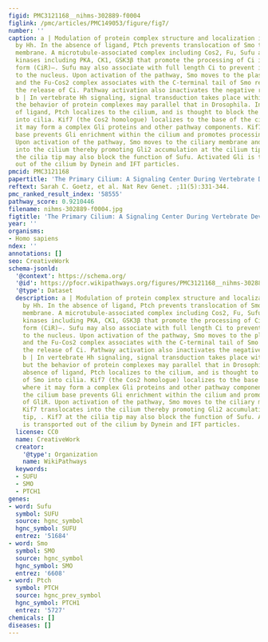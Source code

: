 ```yaml
---
figid: PMC3121168__nihms-302889-f0004
figlink: /pmc/articles/PMC149053/figure/fig7/
number: ''
caption: a | Modulation of protein complex structure and localization in Drosophila
  by Hh. In the absence of ligand, Ptch prevents translocation of Smo to the plasma
  membrane. A microtubule-associated complex including Cos2, Fu, Sufu and Ci recruits
  kinases including PKA, CK1, GSK3β that promote the processing of Ci into its repressor
  form (CiR)–. Sufu may also associate with full length Ci to prevent its translocation
  to the nucleus. Upon activation of the pathway, Smo moves to the plasma membrane,
  and the Fu-Cos2 complex associates with the C-terminal tail of Smo resulting in
  the release of Ci. Pathway activation also inactivates the negative regulator–.
  b | In vertebrate Hh signaling, signal transduction takes place within cilia, but
  the behavior of protein complexes may parallel that in Drosophila. In the absence
  of ligand, Ptch localizes to the cilium, and is thought to block the entry of Smo
  into cilia. Kif7 (the Cos2 homologue) localizes to the base of the cilium where
  it may form a complex Gli proteins and other pathway components. Kif7 at the cilium
  base prevents Gli enrichment within the cilium and promotes processing of GliR.
  Upon activation of the pathway, Smo moves to the ciliary membrane and Kif7 translocates
  into the cilium thereby promoting Gli2 accumulation at the cilium tip, . Kif7 at
  the cilia tip may also block the function of Sufu. Activated Gli is transported
  out of the cilium by Dynein and IFT particles.
pmcid: PMC3121168
papertitle: 'The Primary Cilium: A Signaling Center During Vertebrate Development.'
reftext: Sarah C. Goetz, et al. Nat Rev Genet. ;11(5):331-344.
pmc_ranked_result_index: '58555'
pathway_score: 0.9210446
filename: nihms-302889-f0004.jpg
figtitle: 'The Primary Cilium: A Signaling Center During Vertebrate Development'
year: ''
organisms:
- Homo sapiens
ndex: ''
annotations: []
seo: CreativeWork
schema-jsonld:
  '@context': https://schema.org/
  '@id': https://pfocr.wikipathways.org/figures/PMC3121168__nihms-302889-f0004.html
  '@type': Dataset
  description: a | Modulation of protein complex structure and localization in Drosophila
    by Hh. In the absence of ligand, Ptch prevents translocation of Smo to the plasma
    membrane. A microtubule-associated complex including Cos2, Fu, Sufu and Ci recruits
    kinases including PKA, CK1, GSK3β that promote the processing of Ci into its repressor
    form (CiR)–. Sufu may also associate with full length Ci to prevent its translocation
    to the nucleus. Upon activation of the pathway, Smo moves to the plasma membrane,
    and the Fu-Cos2 complex associates with the C-terminal tail of Smo resulting in
    the release of Ci. Pathway activation also inactivates the negative regulator–.
    b | In vertebrate Hh signaling, signal transduction takes place within cilia,
    but the behavior of protein complexes may parallel that in Drosophila. In the
    absence of ligand, Ptch localizes to the cilium, and is thought to block the entry
    of Smo into cilia. Kif7 (the Cos2 homologue) localizes to the base of the cilium
    where it may form a complex Gli proteins and other pathway components. Kif7 at
    the cilium base prevents Gli enrichment within the cilium and promotes processing
    of GliR. Upon activation of the pathway, Smo moves to the ciliary membrane and
    Kif7 translocates into the cilium thereby promoting Gli2 accumulation at the cilium
    tip, . Kif7 at the cilia tip may also block the function of Sufu. Activated Gli
    is transported out of the cilium by Dynein and IFT particles.
  license: CC0
  name: CreativeWork
  creator:
    '@type': Organization
    name: WikiPathways
  keywords:
  - SUFU
  - SMO
  - PTCH1
genes:
- word: Sufu
  symbol: SUFU
  source: hgnc_symbol
  hgnc_symbol: SUFU
  entrez: '51684'
- word: Smo
  symbol: SMO
  source: hgnc_symbol
  hgnc_symbol: SMO
  entrez: '6608'
- word: Ptch
  symbol: PTCH
  source: hgnc_prev_symbol
  hgnc_symbol: PTCH1
  entrez: '5727'
chemicals: []
diseases: []
---
```

